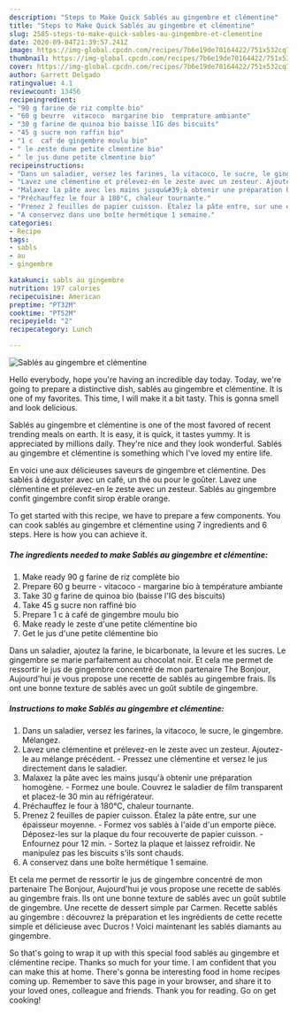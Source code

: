 ```yaml
---
description: "Steps to Make Quick Sablés au gingembre et clémentine"
title: "Steps to Make Quick Sablés au gingembre et clémentine"
slug: 2585-steps-to-make-quick-sables-au-gingembre-et-clementine
date: 2020-09-04T21:39:57.241Z
image: https://img-global.cpcdn.com/recipes/7b6e19de70164422/751x532cq70/sables-au-gingembre-et-clementine-photo-principale-de-la-recette.jpg
thumbnail: https://img-global.cpcdn.com/recipes/7b6e19de70164422/751x532cq70/sables-au-gingembre-et-clementine-photo-principale-de-la-recette.jpg
cover: https://img-global.cpcdn.com/recipes/7b6e19de70164422/751x532cq70/sables-au-gingembre-et-clementine-photo-principale-de-la-recette.jpg
author: Garrett Delgado
ratingvalue: 4.1
reviewcount: 13456
recipeingredient:
- "90 g farine de riz complte bio"
- "60 g beurre  vitacoco  margarine bio  temprature ambiante"
- "30 g farine de quinoa bio baisse lIG des biscuits"
- "45 g sucre non raffin bio"
- "1 c  caf de gingembre moulu bio"
- " le zeste dune petite clmentine bio"
- " le jus dune petite clmentine bio"
recipeinstructions:
- "Dans un saladier, versez les farines, la vitacoco, le sucre, le gingembre. Mélangez."
- "Lavez une clémentine et prélevez-en le zeste avec un zesteur. Ajoutez-le au mélange précédent. Pressez une clémentine et versez le jus directement dans le saladier."
- "Malaxez la pâte avec les mains jusqu&#39;à obtenir une préparation homogène.  Formez une boule. Couvrez le saladier de film transparent et placez-le 30 min au réfrigérateur."
- "Préchauffez le four à 180°C, chaleur tournante."
- "Prenez 2 feuilles de papier cuisson. Étalez la pâte entre, sur une épaisseur moyenne. Formez vos sablés à l&#39;aide d&#39;un emporte pièce. Déposez-les sur la plaque du four recouverte de papier cuisson. Enfournez pour 12 min. Sortez la plaque et laissez refroidir. Ne manipulez pas les biscuits s&#39;ils sont chauds."
- "A conservez dans une boîte hermétique 1 semaine."
categories:
- Recipe
tags:
- sabls
- au
- gingembre

katakunci: sabls au gingembre 
nutrition: 197 calories
recipecuisine: American
preptime: "PT32M"
cooktime: "PT52M"
recipeyield: "2"
recipecategory: Lunch

---
```



![Sablés au gingembre et clémentine](https://img-global.cpcdn.com/recipes/7b6e19de70164422/751x532cq70/sables-au-gingembre-et-clementine-photo-principale-de-la-recette.jpg)

Hello everybody, hope you're having an incredible day today. Today, we're going to prepare a distinctive dish, sablés au gingembre et clémentine. It is one of my favorites. This time, I will make it a bit tasty. This is gonna smell and look delicious.

Sablés au gingembre et clémentine is one of the most favored of recent trending meals on earth. It is easy, it is quick, it tastes yummy. It is appreciated by millions daily. They're nice and they look wonderful. Sablés au gingembre et clémentine is something which I've loved my entire life.

En voici une aux délicieuses saveurs de gingembre et clémentine. Des sablés à déguster avec un café, un thé ou pour le goûter. Lavez une clémentine et prélevez-en le zeste avec un zesteur. Sablés au gingembre confit gingembre confit sirop érable orange.


To get started with this recipe, we have to prepare a few components. You can cook sablés au gingembre et clémentine using 7 ingredients and 6 steps. Here is how you can achieve it.

<!--inarticleads1-->

##### The ingredients needed to make Sablés au gingembre et clémentine:

1. Make ready 90 g farine de riz complète bio
1. Prepare 60 g beurre - vitacoco - margarine bio à température ambiante
1. Take 30 g farine de quinoa bio (baisse l&#39;IG des biscuits)
1. Take 45 g sucre non raffiné bio
1. Prepare 1 c à café de gingembre moulu bio
1. Make ready  le zeste d&#39;une petite clémentine bio
1. Get  le jus d&#39;une petite clémentine bio


Dans un saladier, ajoutez la farine, le bicarbonate, la levure et les sucres. Le gingembre se marie parfaitement au chocolat noir. Et cela me permet de ressortir le jus de gingembre concentré de mon partenaire The Bonjour, Aujourd&#39;hui je vous propose une recette de sablés au gingembre frais. Ils ont une bonne texture de sablés avec un goût subtile de gingembre. 

<!--inarticleads2-->

##### Instructions to make Sablés au gingembre et clémentine:

1. Dans un saladier, versez les farines, la vitacoco, le sucre, le gingembre. Mélangez.
1. Lavez une clémentine et prélevez-en le zeste avec un zesteur. Ajoutez-le au mélange précédent. - Pressez une clémentine et versez le jus directement dans le saladier.
1. Malaxez la pâte avec les mains jusqu&#39;à obtenir une préparation homogène.  - Formez une boule. Couvrez le saladier de film transparent et placez-le 30 min au réfrigérateur.
1. Préchauffez le four à 180°C, chaleur tournante.
1. Prenez 2 feuilles de papier cuisson. Étalez la pâte entre, sur une épaisseur moyenne. - Formez vos sablés à l&#39;aide d&#39;un emporte pièce. Déposez-les sur la plaque du four recouverte de papier cuisson. - Enfournez pour 12 min. - Sortez la plaque et laissez refroidir. Ne manipulez pas les biscuits s&#39;ils sont chauds.
1. A conservez dans une boîte hermétique 1 semaine.


Et cela me permet de ressortir le jus de gingembre concentré de mon partenaire The Bonjour, Aujourd&#39;hui je vous propose une recette de sablés au gingembre frais. Ils ont une bonne texture de sablés avec un goût subtile de gingembre. Une recette de dessert simple par Carmen. Recette sablés au gingembre : découvrez la préparation et les ingrédients de cette recette simple et délicieuse avec Ducros ! Voici maintenant les sablés diamants au gingembre. 

So that's going to wrap it up with this special food sablés au gingembre et clémentine recipe. Thanks so much for your time. I am confident that you can make this at home. There's gonna be interesting food in home recipes coming up. Remember to save this page in your browser, and share it to your loved ones, colleague and friends. Thank you for reading. Go on get cooking!
